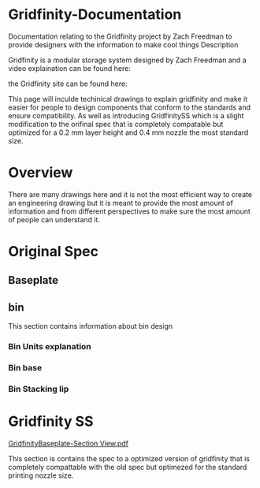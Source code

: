 # Gridfinity-Documentation
Documentation relating to the Gridfinity project by Zach Freedman to provide designers with the information to make cool things
Description

Gridfinity is a modular storage system designed by Zach Freedman and a video explaination can be found here: 

the Gridfinity site can be found here:

This page will inculde techinical drawings to explain gridfinity and make it easier for people to design components that conform to the standards and ensure compatibility. As well as introducing GridfinitySS which is a slight modification to the orifinal spec that is completely compatable but optimized for a 0.2 mm layer height and 0.4 mm nozzle the most standard size. 

# Overview 
There are many drawings here and it is not the most efficient way to create an engineering drawing but it is meant to provide the most amount of information and from different perspectives to make sure the most amount of people can understand it. 

# Original Spec

## Baseplate
<object data="main/Drawing PDFs/Baseplate total width" width="1000" height="1000" type='application/pdf'/>



## bin
This section contains information about bin design 

### Bin Units explanation

### Bin base 

### Bin Stacking lip

# Gridfinity SS

[GridfinityBaseplate-Section View.pdf](https://github.com/Stu142/Gridfinity-Documentation/files/13200376/GridfinityBaseplate-Section.View.pdf)

This section is contains the spec to a optimized version of gridfinity that is completely compattable with the old spec but optimezed for the standard printing nozzle size. 


